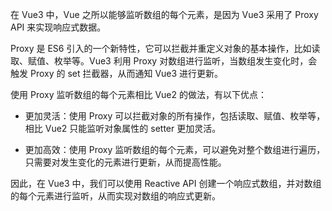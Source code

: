 在 Vue3 中，Vue 之所以能够监听数组的每个元素，是因为 Vue3 采用了 Proxy API 来实现响应式数据。

Proxy 是 ES6 引入的一个新特性，它可以拦截并重定义对象的基本操作，比如读取、赋值、枚举等。Vue3 利用 Proxy 对数组进行监听，当数组发生变化时，会触发 Proxy 的 set 拦截器，从而通知 Vue3 进行更新。

使用 Proxy 监听数组的每个元素相比 Vue2 的做法，有以下优点：

- 更加灵活：使用 Proxy 可以拦截对象的所有操作，包括读取、赋值、枚举等，相比 Vue2 只能监听对象属性的 setter 更加灵活。

- 更加高效：使用 Proxy 监听数组的每个元素，可以避免对整个数组进行遍历，只需要对发生变化的元素进行更新，从而提高性能。

因此，在 Vue3 中，我们可以使用 Reactive API 创建一个响应式数组，并对数组的每个元素进行监听，从而实现对数组的响应式更新。